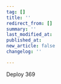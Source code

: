 ```yaml
---
tag: []
title: ''
redirect_from: []
summary: ''
last_modified_at: 
published_at: 
new_article: false
changelog: ''

---
```

Deploy 369